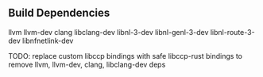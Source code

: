 Build Dependencies
------------------

llvm llvm-dev clang libclang-dev libnl-3-dev libnl-genl-3-dev libnl-route-3-dev libnfnetlink-dev

TODO: replace custom libccp bindings with safe libccp-rust bindings to remove llvm, llvm-dev, clang, libclang-dev deps
